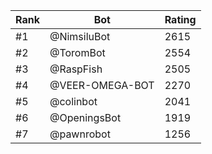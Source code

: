 Rank|Bot|Rating
---|---|---
#1|@NimsiluBot|2615
#2|@ToromBot|2554
#3|@RaspFish|2505
#4|@VEER-OMEGA-BOT|2270
#5|@colinbot|2041
#6|@OpeningsBot|1919
#7|@pawnrobot|1256
